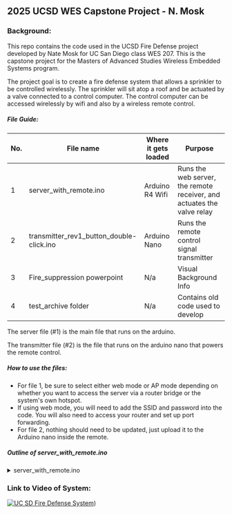 ## 2025 UCSD WES Capstone Project - N. Mosk

### Background: 
This repo contains the code used in the UCSD Fire Defense project developed by Nate Mosk for UC San Diego class WES 207. This is the capstone project for the Masters of Advanced Studies Wireless Embedded Systems program. 

The project goal is to create a fire defense system that allows a sprinkler to be controlled wirelessly. The sprinkler will sit atop a roof and be actuated by a valve connected to a control computer. The control computer can be accessed wirelessly by wifi and also by a wireless remote control.

##### File Guide:

| No.  | File name | Where it gets loaded | Purpose |
| ---  | ---       | ---     | --- |
|     1| server_with_remote.ino| Arduino R4 Wifi | Runs the web server, the remote receiver, and actuates the valve relay |
|     2| transmitter_rev1_button_double-click.ino    | Arduino Nano | Runs the remote control signal transmitter | 
|     3| Fire_suppression powerpoint    | N/a | Visual Background Info |
|     4| test_archive folder    | N/a | Contains old code used to develop | 

The server file (#1) is the main file that runs on the arduino.

The transmitter file (#2) is the file that runs on the arduino nano that powers the remote control.

##### How to use the files:

* For file 1, be sure to select either web mode or AP mode depending on whether you want to access the server via a router bridge or the system's own hotspot.
* If using web mode, you will need to add the SSID and password into the code. You will also need to access your router and set up port forwarding.
* For file 2, nothing should need to be updated, just upload it to the Arduino nano inside the remote.

##### Outline of server_with_remote.ino
<details>
<summary> server_with_remote.ino </summary>
// File ID Info
<br>// list of libraries added  
<br>// macro definitions of IO pins and variables  
<br>// declaration of functions  
<br>// Set up code  
<br>&nbsp;&nbsp;&nbsp;// Begin serial ops  
<br>&nbsp;&nbsp;&nbsp;	// set digital pins  
<br>&nbsp;&nbsp;&nbsp;	// configure wireless HC12 module  
<br>&nbsp;&nbsp;&nbsp;	// configure the DHT11 sensor module  
<br>&nbsp;&nbsp;&nbsp;	// configure the onboard wifi module  
<br>&nbsp;&nbsp;&nbsp;	// set access mode or web mode  
<br>&nbsp;&nbsp;&nbsp;	// begin the web server  
<br>&nbsp;&nbsp;&nbsp;	// print wifi info to Output  
<br>// Loop Code  
<br>&nbsp;&nbsp;&nbsp;	// read DHT sensor for temp and humidity  
<br>&nbsp;&nbsp;&nbsp;	// Check for client on server  
<br>&nbsp;&nbsp;&nbsp;&nbsp;&nbsp;&nbsp;		// Print web app out to client  
<br>&nbsp;&nbsp;&nbsp;&nbsp;&nbsp;&nbsp;		// create links for high /H and low /L for the water valve  
<br>&nbsp;&nbsp;&nbsp;	// read the HC12 sensor for incoming wireless comms  
<br>// Write out functions  
<br>&nbsp;&nbsp;&nbsp;	// define printwifi function  
<br>&nbsp;&nbsp;&nbsp;	// define showWifi status function  
<br>&nbsp;&nbsp;&nbsp;	// define readHC function  
</details>

### Link to Video of System:

[![UC SD Fire Defense System](http://img.youtube.com/vi/_rKZSBtwn8Y/0.jpg)](https://www.youtube.com/watch?v=_rKZSBtwn8Y))
